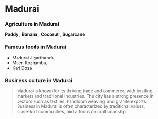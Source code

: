 # Madurai 

    
 ### Agriculture in Madurai
    
    
  **Paddy** , **Banana** , **Coconut** , **Sugarcane** 
    
    
 ### Famous foods in Madurai
    
 
 - Madurai Jigarthanda,
 - Meen Kozhambu,
 - Kari Dosa
    
    
 ### Business culture in Madurai
    
 > Madurai is known for its thriving trade and commerce, with bustling markets and traditional industries. The city has a strong presence in sectors such as textiles, handloom weaving, and granite exports. Business in Madurai is often characterized by traditional values, close-knit communities, and a focus on craftsmanship.
    